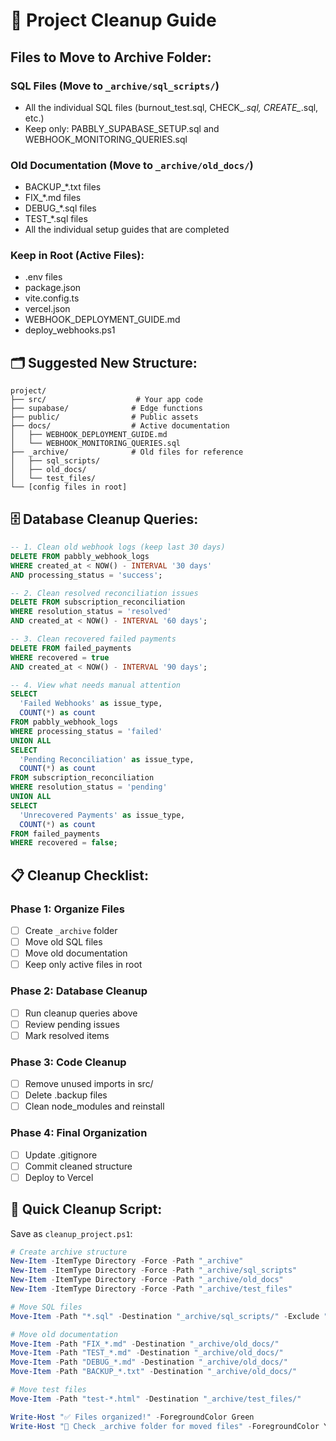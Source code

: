 # 🧹 Project Cleanup Guide

## Files to Move to Archive Folder:

### SQL Files (Move to `_archive/sql_scripts/`)
- All the individual SQL files (burnout_test.sql, CHECK_*.sql, CREATE_*.sql, etc.)
- Keep only: PABBLY_SUPABASE_SETUP.sql and WEBHOOK_MONITORING_QUERIES.sql

### Old Documentation (Move to `_archive/old_docs/`)
- BACKUP_*.txt files
- FIX_*.md files
- DEBUG_*.sql files
- TEST_*.sql files
- All the individual setup guides that are completed

### Keep in Root (Active Files):
- .env files
- package.json
- vite.config.ts
- vercel.json
- WEBHOOK_DEPLOYMENT_GUIDE.md
- deploy_webhooks.ps1

## 🗂️ Suggested New Structure:
```
project/
├── src/                    # Your app code
├── supabase/              # Edge functions
├── public/                # Public assets
├── docs/                  # Active documentation
│   ├── WEBHOOK_DEPLOYMENT_GUIDE.md
│   └── WEBHOOK_MONITORING_QUERIES.sql
├── _archive/              # Old files for reference
│   ├── sql_scripts/
│   ├── old_docs/
│   └── test_files/
└── [config files in root]
```

## 🗄️ Database Cleanup Queries:

```sql
-- 1. Clean old webhook logs (keep last 30 days)
DELETE FROM pabbly_webhook_logs 
WHERE created_at < NOW() - INTERVAL '30 days'
AND processing_status = 'success';

-- 2. Clean resolved reconciliation issues
DELETE FROM subscription_reconciliation
WHERE resolution_status = 'resolved'
AND created_at < NOW() - INTERVAL '60 days';

-- 3. Clean recovered failed payments
DELETE FROM failed_payments
WHERE recovered = true
AND created_at < NOW() - INTERVAL '90 days';

-- 4. View what needs manual attention
SELECT 
  'Failed Webhooks' as issue_type,
  COUNT(*) as count
FROM pabbly_webhook_logs
WHERE processing_status = 'failed'
UNION ALL
SELECT 
  'Pending Reconciliation' as issue_type,
  COUNT(*) as count
FROM subscription_reconciliation
WHERE resolution_status = 'pending'
UNION ALL
SELECT 
  'Unrecovered Payments' as issue_type,
  COUNT(*) as count
FROM failed_payments
WHERE recovered = false;
```

## 📋 Cleanup Checklist:

### Phase 1: Organize Files
- [ ] Create `_archive` folder
- [ ] Move old SQL files
- [ ] Move old documentation
- [ ] Keep only active files in root

### Phase 2: Database Cleanup
- [ ] Run cleanup queries above
- [ ] Review pending issues
- [ ] Mark resolved items

### Phase 3: Code Cleanup
- [ ] Remove unused imports in src/
- [ ] Delete .backup files
- [ ] Clean node_modules and reinstall

### Phase 4: Final Organization
- [ ] Update .gitignore
- [ ] Commit cleaned structure
- [ ] Deploy to Vercel

## 🚀 Quick Cleanup Script:

Save as `cleanup_project.ps1`:

```powershell
# Create archive structure
New-Item -ItemType Directory -Force -Path "_archive"
New-Item -ItemType Directory -Force -Path "_archive/sql_scripts"
New-Item -ItemType Directory -Force -Path "_archive/old_docs"
New-Item -ItemType Directory -Force -Path "_archive/test_files"

# Move SQL files
Move-Item -Path "*.sql" -Destination "_archive/sql_scripts/" -Exclude "PABBLY_SUPABASE_SETUP.sql","WEBHOOK_MONITORING_QUERIES.sql"

# Move old documentation
Move-Item -Path "FIX_*.md" -Destination "_archive/old_docs/"
Move-Item -Path "TEST_*.md" -Destination "_archive/old_docs/"
Move-Item -Path "DEBUG_*.md" -Destination "_archive/old_docs/"
Move-Item -Path "BACKUP_*.txt" -Destination "_archive/old_docs/"

# Move test files
Move-Item -Path "test-*.html" -Destination "_archive/test_files/"

Write-Host "✅ Files organized!" -ForegroundColor Green
Write-Host "📁 Check _archive folder for moved files" -ForegroundColor Yellow
```
